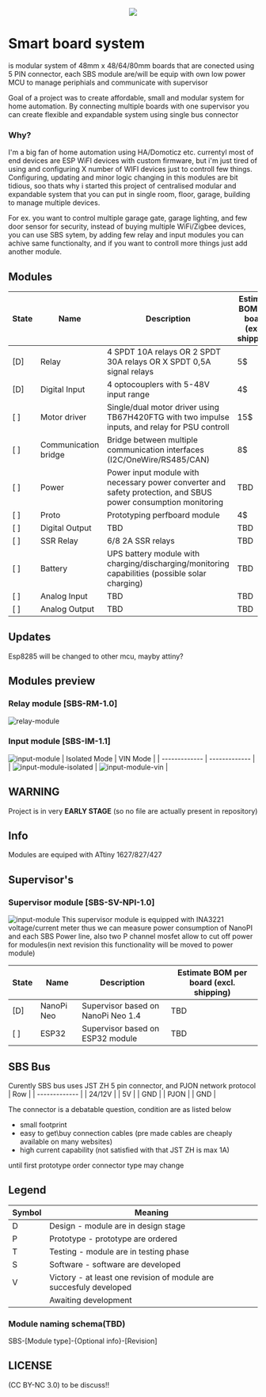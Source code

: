 <p align="center">
<img src="./sbs-logo.png">
</p>

# Smart board system 
is modular system of 48mm x 48/64/80mm boards that are conected using 5 PIN connector, each SBS module are/will be equip with own low power MCU to manage periphials and communicate with supervisor

Goal of a project was to create affordable, small and modular system for home automation. By connecting multiple boards with one supervisor you can create flexible and expandable system using single bus connector

### Why?
I'm a big fan of home automation using HA/Domoticz etc. currentyl most of end devices are ESP WiFI devices with custom firmware, but i'm just tired of using and configuring X number of WIFI devices just to controll few things. Configuring, updating and minor logic changing in this modules are bit tidious, soo thats why i started this project of centralised modular and expandable system that you can put in single room, floor, garage, building to manage multiple devices.

For ex. you want to control multiple garage gate, garage lighting, and few door sensor for security, instead of buying multiple WiFi/Zigbee devices, you can use SBS sytem, by adding few relay and input modules you can achive same functionalty, and if you want to controll more things just add another module.

## Modules
| State | Name | Description | Estimate BOM per board (excl. shipping) |
| ------------- | ------------- | ------------- | ------------- |
| [D] | Relay | 4 SPDT 10A relays OR 2 SPDT 30A relays OR X SPDT 0,5A signal relays | 5$ |
| [D] | Digital Input | 4 optocouplers with 5-48V input range | 4$ |
| [ ] | Motor driver | Single/dual motor driver using TB67H420FTG with two impulse inputs, and relay for PSU controll | 15$ |
| [ ] | Communication bridge | Bridge between multiple communication interfaces (I2C/OneWire/RS485/CAN) | 8$ |
| [ ] | Power | Power input module with necessary power converter and safety protection, and SBUS power consumption monitoring | TBD | TBD |
| [ ] | Proto | Prototyping perfboard module | 4$ |
| [ ] | Digital Output | TBD | TBD |
| [ ] | SSR Relay | 6/8 2A SSR relays | TBD |
| [ ] | Battery | UPS battery module with charging/discharging/monitoring capabilities (possible solar charging) | TBD | TBD |
| [ ] | Analog Input | TBD | TBD |
| [ ] | Analog Output | TBD | TBD |

## Updates
Esp8285 will be changed to other mcu, mayby attiny?

## Modules preview

### Relay module [SBS-RM-1.0]
![relay-module](./images/relay-module-rev10.png)

### Input module [SBS-IM-1.1]
![input-module](./images/input-module-rev11.png)
| Isolated Mode  | VIN Mode |
| ------------- | ------------- |
| ![input-module-isolated](./images/input-module-isolated.png) | ![input-module-vin](./images/input-module-vin.png) |

## WARNING 
Project is in very **EARLY STAGE** (so no file are actually present in repository)

## Info
Modules are equiped with ATtiny 1627/827/427

## Supervisor's
### Supervisor module [SBS-SV-NPI-1.0]
![input-module](./images/supervisor-nanopi-rev10.png)
This supervisor module is equipped with INA3221 voltage/current meter thus we can measure power consumption of NanoPI and each SBS Power line, also two P channel mosfet allow to cut off power for modules(in next revision this functionality will be moved to power module)

| State | Name | Description | Estimate BOM per board (excl. shipping) |
| ------------- | ------------- | ------------- | ------------- |
| [D] | NanoPi Neo | Supervisor based on NanoPi Neo 1.4 | TBD |
| [ ] | ESP32 | Supervisor based on ESP32 module | TBD |


## SBS Bus
Curently SBS bus uses JST ZH 5 pin connector, and PJON network protocol
| Row |
| ------------- |
| 24/12V |
| 5V |
| GND |
| PJON |
| GND |

The connector is a debatable question, condition are as listed below 
- small footprint 
- easy to get\buy connection cables (pre made cables are cheaply available on many websites)
- high current capability (not satisfied with that JST ZH is max 1A)

until first prototype order connector type may change

## Legend
| Symbol | Meaning |
| ------------- | ------------- |
| D | Design - module are in design stage |
| P | Prototype - prototype are ordered |
| T | Testing - module are in testing phase |
| S | Software - software are developed |
| V | Victory - at least one revision of module are succesfuly developed |
|  | Awaiting development |

### Module naming schema(TBD)
SBS-[Module type]-{Optional info}-[Revision]

## LICENSE
(CC BY-NC 3.0) to be discuss!!


